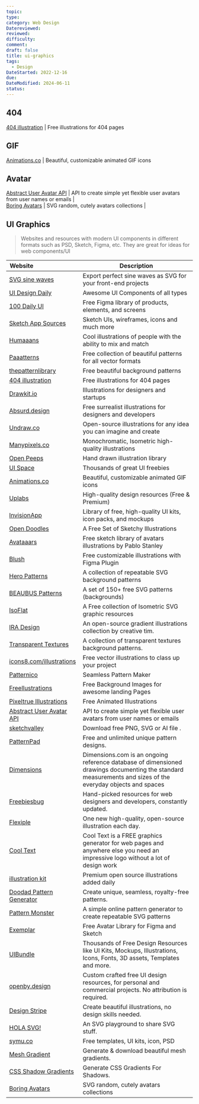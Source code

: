 ```yaml
---
topic: 
type: 
category: Web Design
Datereviewed: 
reviewed: 
difficulty: 
comment: 
draft: false
title: ui-graphics
tags:
  - Design
DateStarted: 2022-12-16
due: 
DateModified: 2024-06-11
status: 
---
```


## 404

[404 illustration](https://error404.fun/) | Free illustrations for 404 pages

## GIF

[Animations.co](http://animaticons.co/) | Beautiful, customizable animated GIF icons

## Avatar

[Abstract User Avatar API](https://www.abstractapi.com/user-avatar-api) | API to create simple yet flexible user avatars from user names or emails |  
[Boring Avatars](https://boringavatars.com/) | SVG random, cutely avatars collections |

## UI Graphics

> Websites and resources with modern UI components in different formats such as PSD, Sketch, Figma, etc. They are great for ideas for web components/UI

| Website&nbsp; &nbsp; &nbsp; &nbsp; &nbsp; &nbsp; &nbsp; &nbsp; &nbsp; &nbsp; &nbsp; &nbsp; &nbsp; &nbsp; | Description                                                                                                                                                |
| -------------------------------------------------------------------------------------------------------- | ---------------------------------------------------------------------------------------------------------------------------------------------------------- |
| [SVG sine waves](https://www.sinwaver.com/)                                                              | Export perfect sine waves as SVG for your front-end projects                                                                                               |
| [UI Design Daily](https://uidesigndaily.com/)                                                            | Awesome UI Components of all types                                                                                                                         |
| [100 Daily UI](https://100dailyui.webflow.io/)                                                           | Free Figma library of products, elements, and screens                                                                                                      |
| [Sketch App Sources](https://www.sketchappsources.com/)                                                  | Sketch UIs, wireframes, icons and much more                                                                                                                |
| [Humaaans](https://www.humaaans.com/)                                                                    | Cool illustrations of people with the ability to mix and match                                                                                             |
| [Paaatterns](https://products.ls.graphics/paaatterns/)                                                   | Free collection of beautiful patterns for all vector formats                                                                                               |
| [thepatternlibrary](http://thepatternlibrary.com/)                                                       | Free beautiful background patterns                                                                                                                         |
| [404 illustration](https://error404.fun/)                                                                | Free illustrations for 404 pages                                                                                                                           |
| [Drawkit.io](https://www.drawkit.io/)                                                                    | Illustrations for designers and startups                                                                                                                   |
| [Absurd.design](https://absurd.design/)                                                                  | Free surrealist illustrations for designers and developers                                                                                                 |
| [Undraw.co](https://undraw.co/)                                                                          | Open-source illustrations for any idea you can imagine and create                                                                                          |
| [Manypixels.co](https://www.manypixels.co/gallery/)                                                      | Monochromatic, Isometric high-quality illustrations                                                                                                        |
| [Open Peeps](https://www.openpeeps.com/)                                                                 | Hand drawn illustration library                                                                                                                            |
| [UI Space](https://uispace.net/)                                                                         | Thousands of great UI freebies                                                                                                                             |
| [Animations.co](http://animaticons.co/)                                                                  | Beautiful, customizable animated GIF icons                                                                                                                 |
| [Uplabs](https://www.uplabs.com/)                                                                        | High-quality design resources (Free & Premium)                                                                                                             |
| [InvisionApp](https://www.invisionapp.com/inside-design/design-resources/)                               | Library of free, high-quality UI kits, icon packs, and mockups                                                                                             |
| [Open Doodles](https://www.opendoodles.com/)                                                             | A Free Set of Sketchy Illustrations                                                                                                                        |
| [Avataaars](https://avataaars.com/)                                                                      | Free sketch library of avatars illustrations by Pablo Stanley                                                                                              |
| [Blush](https://blush.design/)                                                                           | Free customizable illustrations with Figma Plugin                                                                                                          |
| [Hero Patterns](http://www.heropatterns.com/)                                                            | A collection of repeatable SVG background patterns                                                                                                         |
| [BEAUBUS Patterns](https://patterns.beaubus.com/)                                                        | A set of 150+ free SVG patterns (backgrounds)                                                                                                              |
| [IsoFlat](https://isoflat.com/)                                                                          | A Free collection of Isometric SVG graphic resources                                                                                                       |
| [IRA Design](https://iradesign.io/)                                                                      | An open-source gradient illustrations collection by creative tim.                                                                                          |
| [Transparent Textures](https://www.transparenttextures.com/)                                             | A collection of transparent textures background patterns.                                                                                                  |
| [icons8.com/illustrations](https://icons8.com/illustrations)                                             | Free vector illustrations to class up your project                                                                                                         |
| [Patternico](https://patternico.com)                                                                     | Seamless Pattern Maker                                                                                                                                     |
| [Freellustrations](https://www.freellustrations.com/)                                                    | Free Background Images for awesome landing Pages                                                                                                           |
| [Pixeltrue Illustrations](https://www.pixeltrue.com/illustrations)                                       | Free Animated Illustrations                                                                                                                                |
| [Abstract User Avatar API](https://www.abstractapi.com/user-avatar-api)                                  | API to create simple yet flexible user avatars from user names or emails                                                                                   |
| [sketchvalley](https://sketchvalley.com/)                                                                | Download free PNG, SVG or AI file .                                                                                                                        |
| [PatternPad](https://patternpad.com/)                                                                    | Free and unlimited unique pattern designs.                                                                                                                 |
| [Dimensions](https://www.dimensions.com/)                                                                | Dimensions.com is an ongoing reference database of dimensioned drawings documenting the standard measurements and sizes of the everyday objects and spaces |
| [Freebiesbug](https://freebiesbug.com/)                                                                  | Hand-picked resources for web designers and developers, constantly updated.                                                                                |
| [Flexiple](https://2.flexiple.com/scale/all-illustrations)                                               | One new high-quality, open-source illustration each day.                                                                                                   |
| [Cool Text](https://cooltext.com/)                                                                       | Cool Text is a FREE graphics generator for web pages and anywhere else you need an impressive logo without a lot of design work                            |
| [illustration kit](https://illustrationkit.com/)                                                         | Premium open source illustrations added daily                                                                                                              |
| [Doodad Pattern Generator](https://doodad.dev/pattern-generator/)                                        | Create unique, seamless, royalty-free patterns.                                                                                                            |
| [Pattern Monster](https://pattern.monster/)                                                              | A simple online pattern generator to create repeatable SVG patterns                                                                                        |
| [Exemplar](https://themeselection.com/products/exemplar-free-avatar-library-for-figma-and-sketch/)       | Free Avatar Library for Figma and Sketch                                                                                                                   |
| [UIBundle](https://uibundle.com)                                                                         | Thousands of Free Design Resources like UI Kits, Mockups, Illustrations, Icons, Fonts, 3D assets, Templates and more.                                      |
| [openby.design](http://openby.design/)                                                                   | Custom crafted free UI design resources, for personal and commercial projects. No attribution is required.                                                 |
| [Design Stripe](https://designstripe.com/catalog)                                                        | Create beautiful illustrations, no design skills needed.                                                                                                   |
| [HOLA SVG!](https://holasvg.com/)                                                                        | An SVG playground to share SVG stuff.                                                                                                                      |
| [symu.co](https://symu.co/freebies/templates-4/)                                                         | Free templates, UI kits, icon, PSD                                                                                                                         |
| [Mesh Gradient](https://meshgradient.in/)                                                                | Generate & download beautiful mesh gradients.                                                                                                              |
| [CSS Shadow Gradients](https://alvarotrigo.com/shadow-gradients/)                                        | Generate CSS Gradients For Shadows.                                                                                                                        |
| [Boring Avatars](https://boringavatars.com/)                                                             | SVG random, cutely avatars collections                                                                                                                     |
